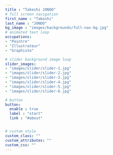 ```yaml
---
title : "Takeshi JONOO"
# full screen navigation
first_name : "Takeshi"
last_name : "JONOO"
bg_image : "images/backgrounds/full-nav-bg.jpg"
# animated text loop
occupations:
- "Peintre"
- "Illustrateur"
- "Graphiste"

# slider background image loop
slider_images:
- "images/slider/slider-1.jpg"
- "images/slider/slider-2.jpg"
- "images/slider/slider-3.jpg"
- "images/slider/slider-4.jpg"
- "images/slider/slider-5.jpg"
- "images/slider/slider-6.jpg"

# button
button:
  enable : true
  label : "start"
  link : "#about"


# custom style
custom_class: ""
custom_attributes: ""
custom_css: ""
---
```

